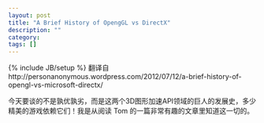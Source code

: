 ```yaml
---
layout: post
title: "A Brief History of OpengGL vs DirectX"
description: ""
category: 
tags: []
---
```

{% include JB/setup %}
翻译自http://personanonymous.wordpress.com/2012/07/12/a-brief-history-of-opengl-vs-microsoft-directx/

今天要谈的不是孰优孰劣，而是这两个3D图形加速API领域的巨人的发展史，多少精美的游戏依赖它们！我是从阅读 Tom 的一篇非常有趣的文章里知道这一切的。